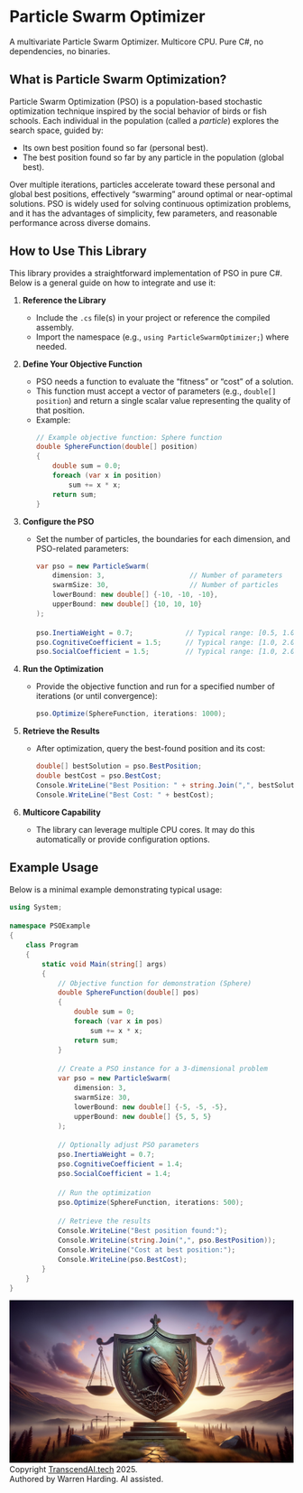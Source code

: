 # Particle Swarm Optimizer

A multivariate Particle Swarm Optimizer. Multicore CPU. Pure C#, no dependencies, no binaries.

## What is Particle Swarm Optimization?

Particle Swarm Optimization (PSO) is a population-based stochastic optimization technique inspired by the social behavior of birds or fish schools. Each individual in the population (called a *particle*) explores the search space, guided by:
- Its own best position found so far (personal best).
- The best position found so far by any particle in the population (global best).

Over multiple iterations, particles accelerate toward these personal and global best positions, effectively “swarming” around optimal or near-optimal solutions. PSO is widely used for solving continuous optimization problems, and it has the advantages of simplicity, few parameters, and reasonable performance across diverse domains.

## How to Use This Library

This library provides a straightforward implementation of PSO in pure C#. Below is a general guide on how to integrate and use it:

1. **Reference the Library**  
   - Include the `.cs` file(s) in your project or reference the compiled assembly.
   - Import the namespace (e.g., `using ParticleSwarmOptimizer;`) where needed.

2. **Define Your Objective Function**  
   - PSO needs a function to evaluate the “fitness” or “cost” of a solution.
   - This function must accept a vector of parameters (e.g., `double[] position`) and return a single scalar value representing the quality of that position.
   - Example:
     ```csharp
     // Example objective function: Sphere function
     double SphereFunction(double[] position)
     {
         double sum = 0.0;
         foreach (var x in position)
             sum += x * x;
         return sum;
     }
     ```

3. **Configure the PSO**  
   - Set the number of particles, the boundaries for each dimension, and PSO-related parameters:
     ```csharp
     var pso = new ParticleSwarm(
         dimension: 3,                     // Number of parameters
         swarmSize: 30,                    // Number of particles
         lowerBound: new double[] {-10, -10, -10},
         upperBound: new double[] {10, 10, 10}
     );
     
     pso.InertiaWeight = 0.7;             // Typical range: [0.5, 1.0]
     pso.CognitiveCoefficient = 1.5;      // Typical range: [1.0, 2.0]
     pso.SocialCoefficient = 1.5;         // Typical range: [1.0, 2.0]
     ```

4. **Run the Optimization**  
   - Provide the objective function and run for a specified number of iterations (or until convergence):
     ```csharp
     pso.Optimize(SphereFunction, iterations: 1000);
     ```

5. **Retrieve the Results**  
   - After optimization, query the best-found position and its cost:
     ```csharp
     double[] bestSolution = pso.BestPosition;
     double bestCost = pso.BestCost;
     Console.WriteLine("Best Position: " + string.Join(",", bestSolution));
     Console.WriteLine("Best Cost: " + bestCost);
     ```

6. **Multicore Capability**  
   - The library can leverage multiple CPU cores. It may do this automatically or provide configuration options.

## Example Usage

Below is a minimal example demonstrating typical usage:

```csharp
using System;

namespace PSOExample
{
    class Program
    {
        static void Main(string[] args)
        {
            // Objective function for demonstration (Sphere)
            double SphereFunction(double[] pos)
            {
                double sum = 0;
                foreach (var x in pos)
                    sum += x * x;
                return sum;
            }

            // Create a PSO instance for a 3-dimensional problem
            var pso = new ParticleSwarm(
                dimension: 3,
                swarmSize: 30,
                lowerBound: new double[] {-5, -5, -5},
                upperBound: new double[] {5, 5, 5}
            );

            // Optionally adjust PSO parameters
            pso.InertiaWeight = 0.7;
            pso.CognitiveCoefficient = 1.4;
            pso.SocialCoefficient = 1.4;

            // Run the optimization
            pso.Optimize(SphereFunction, iterations: 500);

            // Retrieve the results
            Console.WriteLine("Best position found:");
            Console.WriteLine(string.Join(",", pso.BestPosition));
            Console.WriteLine("Cost at best position:");
            Console.WriteLine(pso.BestCost);
        }
    }
}

```
![AI Image](aiimage.jpg)
</br>
Copyright [TranscendAI.tech](https://TranscendAI.tech) 2025.<br>
Authored by Warren Harding. AI assisted.</br>
</MarkDown>